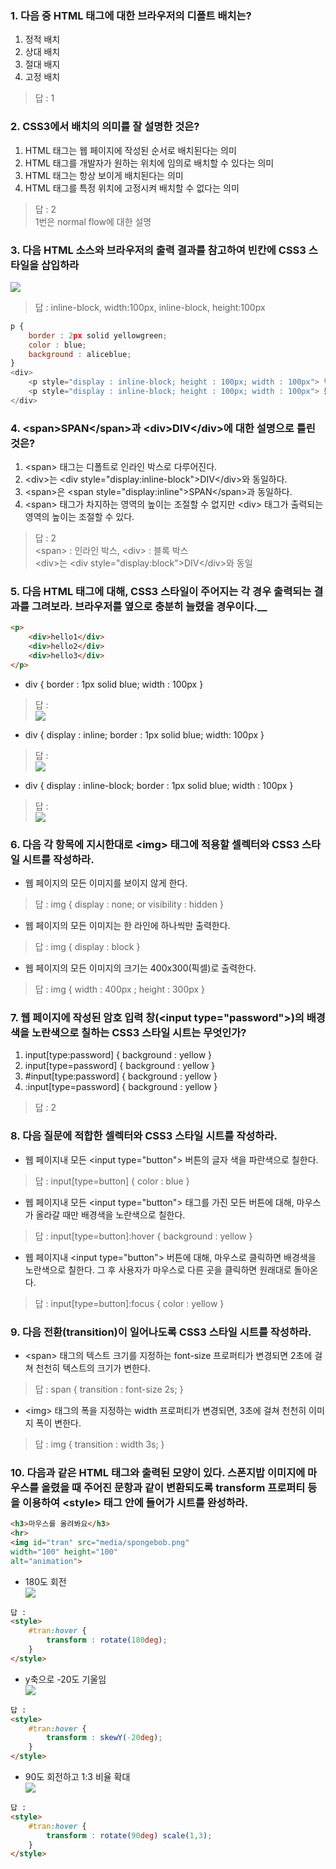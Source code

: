 ### 1. 다음 중 HTML 태그에 대한 브라우저의 디폴트 배치는?
1. 정적 배치
2. 상대 배치
3. 절대 배지
4. 고정 배치

> 답 : 1

### 2. CSS3에서 배치의 의미를 잘 설명한 것은?
1. HTML 태그는 웹 페이지에 작성된 순서로 배치된다는 의미
2. HTML 태그를 개발자가 원하는 위치에 임의로 배치할 수 있다는 의미
3. HTML 태그는 항상 보이게 배치된다는 의미
4. HTML 태그를 특정 위치에 고정시켜 배치할 수 없다는 의미

> 답 : 2  
> 1번은 normal flow에 대한 설명  

### 3. 다음 HTML 소스와 브라우저의 출력 결과를 참고하여 빈칸에 CSS3 스타일을 삽입하라

![](../Img/Practice5_1.png)  
> 답 : inline-block, width:100px, inline-block, height:100px

```JavaScript
p {
    border : 2px solid yellowgreen;
    color : blue;
    background : aliceblue;
}
<div>
    <p style="display : inline-block; height : 100px; width : 100px"> 학생 여러분을 정말로 사랑합니다. 특히 1학년을. </p>
    <p style="display : inline-block; height : 100px; width : 100px"> 물론 3, 4 학년 학생 여러분도 무척 사랑하지요!</p>
</div>
```

### 4. \<span>SPAN\</span>과 \<div>DIV\</div>에 대한 설명으로 틀린 것은?

1. \<span> 태그는 디폴트로 인라인 박스로 다루어진다.
2. \<div>는 \<div style="display:inline-block">DIV\</div>와 동일하다.
3. \<span>은 \<span style="display:inline">SPAN\</span>과 동일하다.
4. \<span> 태그가 차지하는 영역의 높이는 조절할 수 없지만 \<div> 태그가 출력되는 영역의 높이는 조절할 수 있다. 

> 답 : 2  
> \<span> : 인라인 박스, \<div> : 블록 박스  
> \<div>는 \<div style="display:block">DIV\</div>와 동일

### 5. 다음 HTML 태그에 대해, CSS3 스타일이 주어지는 각 경우 출력되는 결과를 그려보라. 브라우저를 옆으로 충분히 늘렸을 경우이다.__

```HTML
<p>
    <div>hello1</div>
    <div>hello2</div>
    <div>hello3</div>
</p>
```


- div { border : 1px solid blue; width : 100px }
> 답 :  
> ![](../Img/Practice5_2.png)
- div { display : inline; border : 1px solid blue; width: 100px }
> 답 :  
> ![](../Img/Practice5_3.png)
- div { display : inline-block; border : 1px solid blue; width : 100px }
> 답 :  
> ![](../Img/Practice5_4.png)

### 6. 다음 각 항목에 지시한대로 \<img> 태그에 적용할 셀렉터와 CSS3 스타일 시트를 작성하라.

- 웹 페이지의 모든 이미지를 보이지 않게 한다.
> 답 : img { display : none; or visibility : hidden }

- 웹 페이지의 모든 이미지는 한 라인에 하나씩만 출력한다.
> 답 : img { display : block } 

- 웹 페이지의 모든 이미지의 크기는 400x300(픽셀)로 출력한다.
> 답 : img { width : 400px ; height : 300px }

### 7. 웹 페이지에 작성된 암호 입력 창(\<input type="password">)의 배경색을 노란색으로 칠하는 CSS3 스타일 시트는 무엇인가?

1. input[type:password] { background : yellow }
2. input[type=password] { background : yellow }
3. #input[type:password] { background : yellow }
4. :input[type=password] { background : yellow }

> 답 : 2

### 8. 다음 질문에 적합한 셀렉터와 CSS3 스타일 시트를 작성하라.

- 웹 페이지내 모든 \<input type="button"> 버튼의 글자 색을 파란색으로 칠한다.
> 답 : input[type=button] { color : blue }

- 웹 페이지내 모든 \<input type="button"> 태그를 가진 모든 버튼에 대해, 마우스가 올라갈 때만 배경색을 노란색으로 칠한다.
> 답 : input[type=button]:hover { background : yellow }

- 웹 페이지내 \<input type="button"> 버튼에 대해, 마우스로 클릭하면 배경색을 노란색으로 칠한다. 그 후 사용자가 마우스로 다른 곳을 클릭하면 원래대로 돌아온다.
> 답 : input[type=button]:focus { color : yellow }

### 9. 다음 전환(transition)이 일어나도록 CSS3 스타일 시트를 작성하라.

- \<span> 태그의 텍스트 크기를 지정하는 font-size 프로퍼티가 변경되면 2초에 걸쳐 천천히 텍스트의 크기가 변한다.
> 답 : span { transition : font-size 2s; }

- \<img> 태그의 폭을 지정하는 width 프로퍼티가 변경되면, 3초에 걸쳐 천천히 이미지 폭이 변한다.
> 답 : img { transition : width 3s; }

### 10. 다음과 같은 HTML 태그와 출력된 모양이 있다. 스폰지밥 이미지에 마우스를 올렸을 때 주어진 문항과 같이 변환되도록 transform 프로퍼티 등을 이용하여 \<style> 태그 안에 들어가 시트를 완성하라.

```HTML
<h3>마우스를 올려봐요</h3>
<hr>
<img id="tran" src="media/spongebob.png" 
width="100" height="100"
alt="animation">
```

- 180도 회전  
![](../Img/Practice5_5.png)

```HTML
답 :
<style> 
    #tran:hover {
        transform : rotate(180deg);
    }
</style> 
```

- y축으로 -20도 기울임  
![](../Img/Practice5_6.png)

```HTML
답 :
<style> 
    #tran:hover {
        transform : skewY(-20deg);
    }
</style> 
```

- 90도 회전하고 1:3 비율 확대  
![](../Img/Practice5_7.png) 

```HTML
답 :
<style>
    #tran:hover {
        transform : rotate(90deg) scale(1,3);
    }
</style> 
```